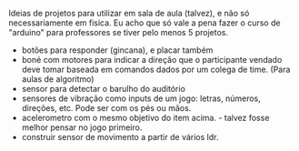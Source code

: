 Ideias de projetos para utilizar 
em sala de aula (talvez), e não só 
necessariamente em fisica. Eu acho que só vale
a pena fazer o curso de "arduino" para 
professores se tiver pelo menos 5 projetos.

* botões para responder (gincana), 
e placar também 
* boné com motores para indicar a direção que o
 participante vendado deve tomar baseada em 
comandos dados por um colega de time. 
(Para aulas de algoritmo)
* sensor para detectar o barulho do auditório 
* sensores de vibração como inputs de um jogo:
letras, números, direções, etc. Pode ser
 com os pés ou mãos. 
* acelerometro com o mesmo objetivo do item
 acima. - talvez fosse melhor pensar no jogo
primeiro.
* construir sensor de movimento a partir
de vários ldr.


